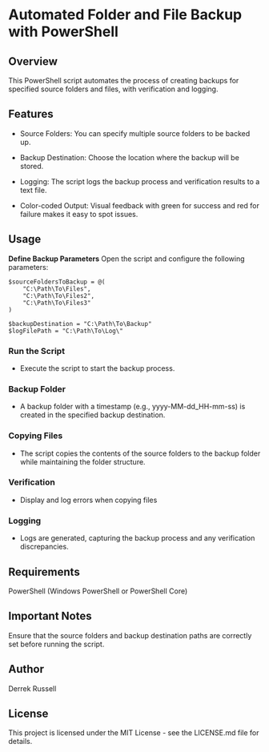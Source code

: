 # Automated Folder and File Backup with PowerShell
## Overview
This PowerShell script automates the process of creating backups for specified source folders and files, with verification and logging.

## Features
- Source Folders: You can specify multiple source folders to be backed up.

- Backup Destination: Choose the location where the backup will be stored.

- Logging: The script logs the backup process and verification results to a text file.

- Color-coded Output: Visual feedback with green for success and red for failure makes it easy to spot issues.

## Usage
**Define Backup Parameters** 
  Open the script and configure the following parameters:
```
$sourceFoldersToBackup = @(
    "C:\Path\To\Files",
    "C:\Path\To\Files2",
    "C:\Path\To\Files3"
)

$backupDestination = "C:\Path\To\Backup"
$logFilePath = "C:\Path\To\Log\"
```
### Run the Script
- Execute the script to start the backup process.

### Backup Folder
- A backup folder with a timestamp (e.g., yyyy-MM-dd_HH-mm-ss) is created in the specified backup destination.

### Copying Files
- The script copies the contents of the source folders to the backup folder while maintaining the folder structure.

### Verification
- Display and log errors when copying files

### Logging
- Logs are generated, capturing the backup process and any verification discrepancies.

## Requirements
PowerShell (Windows PowerShell or PowerShell Core)

## Important Notes
Ensure that the source folders and backup destination paths are correctly set before running the script.

## Author
Derrek Russell

## License
This project is licensed under the MIT License - see the LICENSE.md file for details.
